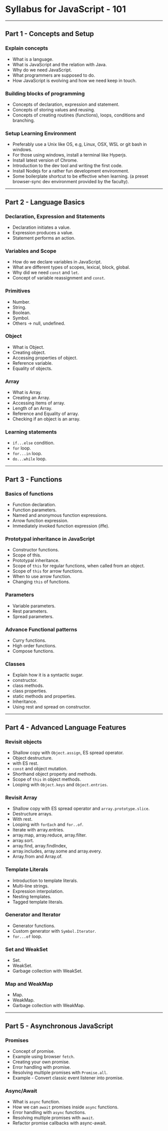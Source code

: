 # Syllabus for JavaScript - 101

---

## Part 1 - Concepts and Setup

### Explain concepts

-   What is a language.
-   What is JavaScript and the relation with Java.
-   Why do we need JavaScript.
-   What programmers are supposed to do.
-   How JavaScript is evolving and how we need keep in touch.

### Building blocks of programming

-   Concepts of declaration, expression and statement.
-   Concepts of storing values and reusing.
-   Concepts of creating routines (functions), loops, conditions and branching.

### Setup Learning Environment

-   Preferably use a Unix like OS, e.g, Linux, OSX, WSL or git bash in windows.
-   For those using windows, install a terminal like Hyperjs.
-   Install latest version of Chrome.
-   Introduction to the dev tool and writing the first code.
-   Install Nodejs for a rather fun development environment.
-   Some boilerplate shortcut to be effective when learning. (a preset
    browser-sync dev environment provided by the faculty).

---

## Part 2 - Language Basics

### Declaration, Expression and Statements

-   Declaration initiates a value.
-   Expression produces a value.
-   Statement performs an action.

### Variables and Scope

-   How do we declare variables in JavaScript.
-   What are different types of scopes, lexical, block, global.
-   Why did we need `const` and `let`.
-   Concept of variable reassignment and `const`.

### Primitives

-   Number.
-   String.
-   Boolean.
-   Symbol.
-   Others -> null, undefined.

### Object

-   What is Object.
-   Creating object.
-   Accessing properties of object.
-   Reference variable.
-   Equality of objects.

### Array

-   What is Array.
-   Creating an Array.
-   Accessing items of array.
-   Length of an Array.
-   Reference and Equality of array.
-   Checking if an object is an array.

### Learning statements

-   `if...else` condition.
-   `for` loop.
-   `for...in` loop.
-   `do...while` loop.

---

## Part 3 - Functions

### Basics of functions

-   Function declaration.
-   Function parameters.
-   Named and anonymous function expressions.
-   Arrow function expression.
-   Immediately invoked function expression (iffe).

### Prototypal inheritance in JavaScript

-   Constructor functions.
-   Scope of this.
-   Prototypal inheritance.
-   Scope of `this` for regular functions, when called from an object.
-   Scope of `this` for arrow functions.
-   When to use arrow function.
-   Changing `this` of functions.

### Parameters

-   Variable parameters.
-   Rest parameters.
-   Spread parameters.

### Advance Functional patterns

-   Curry functions.
-   High order functions.
-   Compose functions.

### Classes

-   Explain how it is a syntactic sugar.
-   constructor.
-   class methods.
-   class properties.
-   static methods and properties.
-   Inheritance.
-   Using rest and spread on constructor.

---

## Part 4 - Advanced Language Features

### Revisit objects

-   Shallow copy with `Object.assign`, ES spread operator.
-   Object destructure.
-   with ES rest.
-   `const` and object mutation.
-   Shorthand object property and methods.
-   Scope of `this` in object methods.
-   Looping with `Object.keys` and `Object.entries`.

### Revisit Array

-   Shallow copy with ES spread operator and `array.prototype.slice`.
-   Destructure arrays.
-   With rest.
-   Looping with `forEach` and `for..of`.
-   Iterate with array.entries.
-   array.map, array.reduce, array.filter.
-   array.sort.
-   array.find, array.findIndex,
-   array.includes, array.some and array.every.
-   Array.from and Array.of.

### Template Literals

-   Introduction to template literals.
-   Multi-line strings.
-   Expression interpolation.
-   Nesting templates.
-   Tagged template literals.

### Generator and Iterator

-   Generator functions.
-   Custom generator with `Symbol.Iterator`.
-   `for...of` loop.

### Set and WeakSet

-   Set.
-   WeakSet.
-   Garbage collection with WeakSet.

### Map and WeakMap

-   Map.
-   WeakMap.
-   Garbage collection with WeakMap.

---

## Part 5 - Asynchronous JavaScript

### Promises

-   Concept of promise.
-   Example using browser `fetch`.
-   Creating your own promise.
-   Error handling with promise.
-   Resolving multiple promises with `Promise.all`.
-   Example - Convert classic event listener into promise.

### Async/Await

-   What is `async` function.
-   How we can `await` promises inside `async` functions.
-   Error handling with `async` functions.
-   Resolving multiple promises with `await`.
-   Refactor promise callbacks with async-await.
